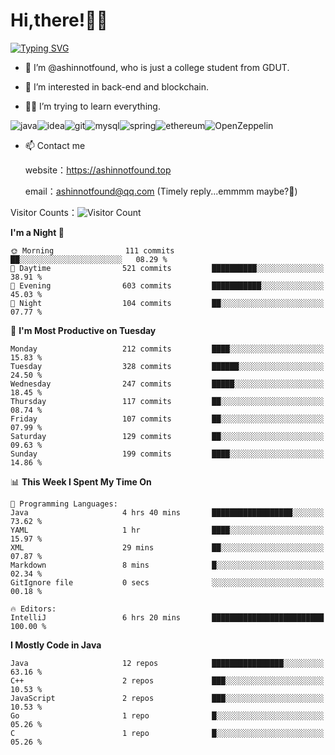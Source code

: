 # Hi,there!👨‍🔧
[![Typing SVG](https://readme-typing-svg.herokuapp.com?font=Fira+Code&pause=1000&width=435&lines=Welcome%2C+this+is+ashinnotfound%F0%9F%98%81+)](https://git.io/typing-svg)

- 👋 I’m @ashinnotfound, who is just a college student from GDUT.

- 👀 I’m interested in back-end and blockchain.

- 👨‍🔧 I’m trying to learn everything.

![java](https://img.shields.io/badge/Java-ED8B00?style=for-the-badge&logo=openjdk&logoColor=white)![idea](https://img.shields.io/badge/IntelliJ_IDEA-000000.svg?style=for-the-badge&logo=intellij-idea&logoColor=white
)![git](https://img.shields.io/badge/GIT-E44C30?style=for-the-badge&logo=git&logoColor=white
)![mysql](https://img.shields.io/badge/MySQL-005C84?style=for-the-badge&logo=mysql&logoColor=white)![spring](https://img.shields.io/badge/Spring-6DB33F?style=for-the-badge&logo=spring&logoColor=white)![ethereum](https://img.shields.io/badge/Ethereum-3C3C3D?style=for-the-badge&logo=Ethereum&logoColor=white)![OpenZeppelin](https://img.shields.io/badge/OpenZeppelin-4E5EE4?logo=openzeppelin&logoColor=fff&style=for-the-badge)


- 📫 Contact me
    
    website：https://ashinnotfound.top
    
    email：ashinnotfound@qq.com (Timely reply...emmmm maybe?🤪)

​Visitor Counts：![Visitor Count](https://profile-counter.glitch.me/ashinnotfound/count.svg)

<!--START_SECTION:waka-->
**I'm a Night 🦉** 

```text
🌞 Morning                111 commits         ██░░░░░░░░░░░░░░░░░░░░░░░   08.29 % 
🌆 Daytime                521 commits         ██████████░░░░░░░░░░░░░░░   38.91 % 
🌃 Evening                603 commits         ███████████░░░░░░░░░░░░░░   45.03 % 
🌙 Night                  104 commits         ██░░░░░░░░░░░░░░░░░░░░░░░   07.77 % 
```
📅 **I'm Most Productive on Tuesday** 

```text
Monday                   212 commits         ████░░░░░░░░░░░░░░░░░░░░░   15.83 % 
Tuesday                  328 commits         ██████░░░░░░░░░░░░░░░░░░░   24.50 % 
Wednesday                247 commits         █████░░░░░░░░░░░░░░░░░░░░   18.45 % 
Thursday                 117 commits         ██░░░░░░░░░░░░░░░░░░░░░░░   08.74 % 
Friday                   107 commits         ██░░░░░░░░░░░░░░░░░░░░░░░   07.99 % 
Saturday                 129 commits         ██░░░░░░░░░░░░░░░░░░░░░░░   09.63 % 
Sunday                   199 commits         ████░░░░░░░░░░░░░░░░░░░░░   14.86 % 
```


📊 **This Week I Spent My Time On** 

```text
💬 Programming Languages: 
Java                     4 hrs 40 mins       ██████████████████░░░░░░░   73.62 % 
YAML                     1 hr                ████░░░░░░░░░░░░░░░░░░░░░   15.97 % 
XML                      29 mins             ██░░░░░░░░░░░░░░░░░░░░░░░   07.87 % 
Markdown                 8 mins              █░░░░░░░░░░░░░░░░░░░░░░░░   02.34 % 
GitIgnore file           0 secs              ░░░░░░░░░░░░░░░░░░░░░░░░░   00.18 % 

🔥 Editors: 
IntelliJ                 6 hrs 20 mins       █████████████████████████   100.00 % 
```

**I Mostly Code in Java** 

```text
Java                     12 repos            ████████████████░░░░░░░░░   63.16 % 
C++                      2 repos             ███░░░░░░░░░░░░░░░░░░░░░░   10.53 % 
JavaScript               2 repos             ███░░░░░░░░░░░░░░░░░░░░░░   10.53 % 
Go                       1 repo              █░░░░░░░░░░░░░░░░░░░░░░░░   05.26 % 
C                        1 repo              █░░░░░░░░░░░░░░░░░░░░░░░░   05.26 % 
```




<!--END_SECTION:waka-->
